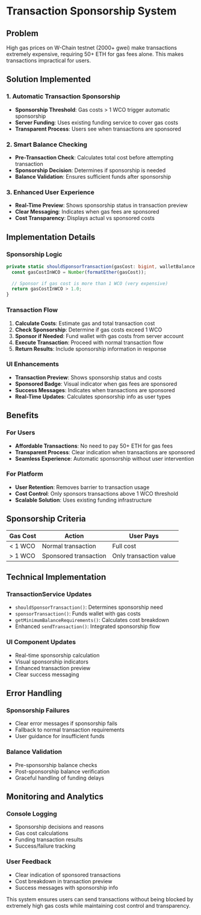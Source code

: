 # Transaction Sponsorship System

## Problem
High gas prices on W-Chain testnet (2000+ gwei) make transactions extremely expensive, requiring 50+ ETH for gas fees alone. This makes transactions impractical for users.

## Solution Implemented

### 1. Automatic Transaction Sponsorship
- **Sponsorship Threshold**: Gas costs > 1 WCO trigger automatic sponsorship
- **Server Funding**: Uses existing funding service to cover gas costs
- **Transparent Process**: Users see when transactions are sponsored

### 2. Smart Balance Checking
- **Pre-Transaction Check**: Calculates total cost before attempting transaction
- **Sponsorship Decision**: Determines if sponsorship is needed
- **Balance Validation**: Ensures sufficient funds after sponsorship

### 3. Enhanced User Experience
- **Real-Time Preview**: Shows sponsorship status in transaction preview
- **Clear Messaging**: Indicates when gas fees are sponsored
- **Cost Transparency**: Displays actual vs sponsored costs

## Implementation Details

### Sponsorship Logic
```typescript
private static shouldSponsorTransaction(gasCost: bigint, walletBalance: bigint, transactionValue: bigint): boolean {
  const gasCostInWCO = Number(formatEther(gasCost));
  
  // Sponsor if gas cost is more than 1 WCO (very expensive)
  return gasCostInWCO > 1.0;
}
```

### Transaction Flow
1. **Calculate Costs**: Estimate gas and total transaction cost
2. **Check Sponsorship**: Determine if gas costs exceed 1 WCO
3. **Sponsor if Needed**: Fund wallet with gas costs from server account
4. **Execute Transaction**: Proceed with normal transaction flow
5. **Return Results**: Include sponsorship information in response

### UI Enhancements
- **Transaction Preview**: Shows sponsorship status and costs
- **Sponsored Badge**: Visual indicator when gas fees are sponsored
- **Success Messages**: Indicates when transactions are sponsored
- **Real-Time Updates**: Calculates sponsorship info as user types

## Benefits

### For Users
- **Affordable Transactions**: No need to pay 50+ ETH for gas fees
- **Transparent Process**: Clear indication when transactions are sponsored
- **Seamless Experience**: Automatic sponsorship without user intervention

### For Platform
- **User Retention**: Removes barrier to transaction usage
- **Cost Control**: Only sponsors transactions above 1 WCO threshold
- **Scalable Solution**: Uses existing funding infrastructure

## Sponsorship Criteria

| Gas Cost | Action | User Pays |
|----------|--------|-----------|
| < 1 WCO | Normal transaction | Full cost |
| > 1 WCO | Sponsored transaction | Only transaction value |

## Technical Implementation

### TransactionService Updates
- `shouldSponsorTransaction()`: Determines sponsorship need
- `sponsorTransaction()`: Funds wallet with gas costs
- `getMinimumBalanceRequirements()`: Calculates cost breakdown
- Enhanced `sendTransaction()`: Integrated sponsorship flow

### UI Component Updates
- Real-time sponsorship calculation
- Visual sponsorship indicators
- Enhanced transaction preview
- Clear success messaging

## Error Handling

### Sponsorship Failures
- Clear error messages if sponsorship fails
- Fallback to normal transaction requirements
- User guidance for insufficient funds

### Balance Validation
- Pre-sponsorship balance checks
- Post-sponsorship balance verification
- Graceful handling of funding delays

## Monitoring and Analytics

### Console Logging
- Sponsorship decisions and reasons
- Gas cost calculations
- Funding transaction results
- Success/failure tracking

### User Feedback
- Clear indication of sponsored transactions
- Cost breakdown in transaction preview
- Success messages with sponsorship info

This system ensures users can send transactions without being blocked by extremely high gas costs while maintaining cost control and transparency.
